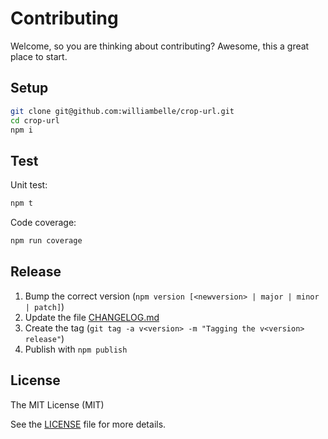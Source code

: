 Contributing
============

Welcome, so you are thinking about contributing?
Awesome, this a great place to start.

Setup
-----

```bash
git clone git@github.com:williambelle/crop-url.git
cd crop-url
npm i
```

Test
----

Unit test:

```bash
npm t
```

Code coverage:

```bash
npm run coverage
```

Release
-------

1. Bump the correct version (`npm version [<newversion> | major | minor | patch]`)
1. Update the file [CHANGELOG.md](CHANGELOG.md)
1. Create the tag (`git tag -a v<version> -m "Tagging the v<version> release"`)
1. Publish with `npm publish`

License
-------

The MIT License (MIT)

See the [LICENSE](LICENSE) file for more details.
